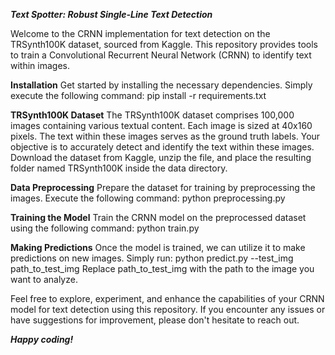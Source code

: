 
_**Text Spotter: Robust Single-Line Text Detection**_

Welcome to the CRNN implementation for text detection on the TRSynth100K dataset, sourced from Kaggle. This repository provides  tools to train a Convolutional Recurrent Neural Network (CRNN) to identify text within images.

**Installation**
Get started by installing the necessary dependencies. Simply execute the following command:
pip install -r requirements.txt

**TRSynth100K Dataset**
The TRSynth100K dataset comprises 100,000 images containing various textual content. Each image is sized at 40x160 pixels. The text within these images serves as the ground truth labels. Your objective is to accurately detect and identify the text within these images.
Download the dataset from Kaggle, unzip the file, and place the resulting folder named TRSynth100K inside the data directory.

**Data Preprocessing**
Prepare the dataset for training by preprocessing the images. Execute the following command:
python preprocessing.py

**Training the Model**
Train the CRNN model on the preprocessed dataset using the following command:
python train.py

**Making Predictions**
Once the model is trained, we can utilize it to make predictions on new images. Simply run:
python predict.py --test_img path_to_test_img
Replace path_to_test_img with the path to the image you want to analyze.

Feel free to explore, experiment, and enhance the capabilities of your CRNN model for text detection using this repository. If you encounter any issues or have suggestions for improvement, please don't hesitate to reach out. 

_**Happy coding!**_
